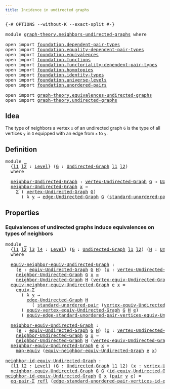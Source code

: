 ```yaml
---
title: Incidence in undirected graphs
---
```


<pre class="Agda"><a id="56" class="Symbol">{-#</a> <a id="60" class="Keyword">OPTIONS</a> <a id="68" class="Pragma">--without-K</a> <a id="80" class="Pragma">--exact-split</a> <a id="94" class="Symbol">#-}</a>

<a id="99" class="Keyword">module</a> <a id="106" href="graph-theory.neighbors-undirected-graphs.html" class="Module">graph-theory.neighbors-undirected-graphs</a> <a id="147" class="Keyword">where</a>

<a id="154" class="Keyword">open</a> <a id="159" class="Keyword">import</a> <a id="166" href="foundation.dependent-pair-types.html" class="Module">foundation.dependent-pair-types</a>
<a id="198" class="Keyword">open</a> <a id="203" class="Keyword">import</a> <a id="210" href="foundation.equality-dependent-pair-types.html" class="Module">foundation.equality-dependent-pair-types</a>
<a id="251" class="Keyword">open</a> <a id="256" class="Keyword">import</a> <a id="263" href="foundation.equivalences.html" class="Module">foundation.equivalences</a>
<a id="287" class="Keyword">open</a> <a id="292" class="Keyword">import</a> <a id="299" href="foundation.functions.html" class="Module">foundation.functions</a>
<a id="320" class="Keyword">open</a> <a id="325" class="Keyword">import</a> <a id="332" href="foundation.functoriality-dependent-pair-types.html" class="Module">foundation.functoriality-dependent-pair-types</a>
<a id="378" class="Keyword">open</a> <a id="383" class="Keyword">import</a> <a id="390" href="foundation.homotopies.html" class="Module">foundation.homotopies</a>
<a id="412" class="Keyword">open</a> <a id="417" class="Keyword">import</a> <a id="424" href="foundation.identity-types.html" class="Module">foundation.identity-types</a>
<a id="450" class="Keyword">open</a> <a id="455" class="Keyword">import</a> <a id="462" href="foundation.universe-levels.html" class="Module">foundation.universe-levels</a>
<a id="489" class="Keyword">open</a> <a id="494" class="Keyword">import</a> <a id="501" href="foundation.unordered-pairs.html" class="Module">foundation.unordered-pairs</a>

<a id="529" class="Keyword">open</a> <a id="534" class="Keyword">import</a> <a id="541" href="graph-theory.equivalences-undirected-graphs.html" class="Module">graph-theory.equivalences-undirected-graphs</a>
<a id="585" class="Keyword">open</a> <a id="590" class="Keyword">import</a> <a id="597" href="graph-theory.undirected-graphs.html" class="Module">graph-theory.undirected-graphs</a>
</pre>
## Idea

The type of neighbors a vertex `x` of an undirected graph `G` is the type of all vertices `y` in `G` equipped with an edge from `x` to `y`.

## Definition

<pre class="Agda"><a id="806" class="Keyword">module</a> <a id="813" href="graph-theory.neighbors-undirected-graphs.html#813" class="Module">_</a>
  <a id="817" class="Symbol">{</a><a id="818" href="graph-theory.neighbors-undirected-graphs.html#818" class="Bound">l1</a> <a id="821" href="graph-theory.neighbors-undirected-graphs.html#821" class="Bound">l2</a> <a id="824" class="Symbol">:</a> <a id="826" href="Agda.Primitive.html#597" class="Postulate">Level</a><a id="831" class="Symbol">}</a> <a id="833" class="Symbol">(</a><a id="834" href="graph-theory.neighbors-undirected-graphs.html#834" class="Bound">G</a> <a id="836" class="Symbol">:</a> <a id="838" href="graph-theory.undirected-graphs.html#1060" class="Function">Undirected-Graph</a> <a id="855" href="graph-theory.neighbors-undirected-graphs.html#818" class="Bound">l1</a> <a id="858" href="graph-theory.neighbors-undirected-graphs.html#821" class="Bound">l2</a><a id="860" class="Symbol">)</a>
  <a id="864" class="Keyword">where</a>

  <a id="873" href="graph-theory.neighbors-undirected-graphs.html#873" class="Function">neighbor-Undirected-Graph</a> <a id="899" class="Symbol">:</a> <a id="901" href="graph-theory.undirected-graphs.html#1256" class="Function">vertex-Undirected-Graph</a> <a id="925" href="graph-theory.neighbors-undirected-graphs.html#834" class="Bound">G</a> <a id="927" class="Symbol">→</a> <a id="929" href="foundation-core.universe-levels.html#235" class="Primitive">UU</a> <a id="932" class="Symbol">(</a><a id="933" href="graph-theory.neighbors-undirected-graphs.html#818" class="Bound">l1</a> <a id="936" href="Agda.Primitive.html#810" class="Primitive Operator">⊔</a> <a id="938" href="graph-theory.neighbors-undirected-graphs.html#821" class="Bound">l2</a><a id="940" class="Symbol">)</a>
  <a id="944" href="graph-theory.neighbors-undirected-graphs.html#873" class="Function">neighbor-Undirected-Graph</a> <a id="970" href="graph-theory.neighbors-undirected-graphs.html#970" class="Bound">x</a> <a id="972" class="Symbol">=</a>
    <a id="978" href="foundation-core.dependent-pair-types.html#515" class="Record">Σ</a> <a id="980" class="Symbol">(</a> <a id="982" href="graph-theory.undirected-graphs.html#1256" class="Function">vertex-Undirected-Graph</a> <a id="1006" href="graph-theory.neighbors-undirected-graphs.html#834" class="Bound">G</a><a id="1007" class="Symbol">)</a>
      <a id="1015" class="Symbol">(</a> <a id="1017" class="Symbol">λ</a> <a id="1019" href="graph-theory.neighbors-undirected-graphs.html#1019" class="Bound">y</a> <a id="1021" class="Symbol">→</a> <a id="1023" href="graph-theory.undirected-graphs.html#1926" class="Function">edge-Undirected-Graph</a> <a id="1045" href="graph-theory.neighbors-undirected-graphs.html#834" class="Bound">G</a> <a id="1047" class="Symbol">(</a><a id="1048" href="foundation.unordered-pairs.html#5113" class="Function">standard-unordered-pair</a> <a id="1072" href="graph-theory.neighbors-undirected-graphs.html#970" class="Bound">x</a> <a id="1074" href="graph-theory.neighbors-undirected-graphs.html#1019" class="Bound">y</a><a id="1075" class="Symbol">))</a>
</pre>
## Properties

### Equivalences of undirected graphs induce equivalences on types of neighbors

<pre class="Agda"><a id="1187" class="Keyword">module</a> <a id="1194" href="graph-theory.neighbors-undirected-graphs.html#1194" class="Module">_</a>
  <a id="1198" class="Symbol">{</a><a id="1199" href="graph-theory.neighbors-undirected-graphs.html#1199" class="Bound">l1</a> <a id="1202" href="graph-theory.neighbors-undirected-graphs.html#1202" class="Bound">l2</a> <a id="1205" href="graph-theory.neighbors-undirected-graphs.html#1205" class="Bound">l3</a> <a id="1208" href="graph-theory.neighbors-undirected-graphs.html#1208" class="Bound">l4</a> <a id="1211" class="Symbol">:</a> <a id="1213" href="Agda.Primitive.html#597" class="Postulate">Level</a><a id="1218" class="Symbol">}</a> <a id="1220" class="Symbol">(</a><a id="1221" href="graph-theory.neighbors-undirected-graphs.html#1221" class="Bound">G</a> <a id="1223" class="Symbol">:</a> <a id="1225" href="graph-theory.undirected-graphs.html#1060" class="Function">Undirected-Graph</a> <a id="1242" href="graph-theory.neighbors-undirected-graphs.html#1199" class="Bound">l1</a> <a id="1245" href="graph-theory.neighbors-undirected-graphs.html#1202" class="Bound">l2</a><a id="1247" class="Symbol">)</a> <a id="1249" class="Symbol">(</a><a id="1250" href="graph-theory.neighbors-undirected-graphs.html#1250" class="Bound">H</a> <a id="1252" class="Symbol">:</a> <a id="1254" href="graph-theory.undirected-graphs.html#1060" class="Function">Undirected-Graph</a> <a id="1271" href="graph-theory.neighbors-undirected-graphs.html#1205" class="Bound">l3</a> <a id="1274" href="graph-theory.neighbors-undirected-graphs.html#1208" class="Bound">l4</a><a id="1276" class="Symbol">)</a>
  <a id="1280" class="Keyword">where</a>

  <a id="1289" href="graph-theory.neighbors-undirected-graphs.html#1289" class="Function">equiv-neighbor-equiv-Undirected-Graph</a> <a id="1327" class="Symbol">:</a>
    <a id="1333" class="Symbol">(</a><a id="1334" href="graph-theory.neighbors-undirected-graphs.html#1334" class="Bound">e</a> <a id="1336" class="Symbol">:</a> <a id="1338" href="graph-theory.equivalences-undirected-graphs.html#2061" class="Function">equiv-Undirected-Graph</a> <a id="1361" href="graph-theory.neighbors-undirected-graphs.html#1221" class="Bound">G</a> <a id="1363" href="graph-theory.neighbors-undirected-graphs.html#1250" class="Bound">H</a><a id="1364" class="Symbol">)</a> <a id="1366" class="Symbol">(</a><a id="1367" href="graph-theory.neighbors-undirected-graphs.html#1367" class="Bound">x</a> <a id="1369" class="Symbol">:</a> <a id="1371" href="graph-theory.undirected-graphs.html#1256" class="Function">vertex-Undirected-Graph</a> <a id="1395" href="graph-theory.neighbors-undirected-graphs.html#1221" class="Bound">G</a><a id="1396" class="Symbol">)</a> <a id="1398" class="Symbol">→</a>
    <a id="1404" href="graph-theory.neighbors-undirected-graphs.html#873" class="Function">neighbor-Undirected-Graph</a> <a id="1430" href="graph-theory.neighbors-undirected-graphs.html#1221" class="Bound">G</a> <a id="1432" href="graph-theory.neighbors-undirected-graphs.html#1367" class="Bound">x</a> <a id="1434" href="foundation-core.equivalences.html#1621" class="Function Operator">≃</a>
    <a id="1440" href="graph-theory.neighbors-undirected-graphs.html#873" class="Function">neighbor-Undirected-Graph</a> <a id="1466" href="graph-theory.neighbors-undirected-graphs.html#1250" class="Bound">H</a> <a id="1468" class="Symbol">(</a><a id="1469" href="graph-theory.equivalences-undirected-graphs.html#2573" class="Function">vertex-equiv-Undirected-Graph</a> <a id="1499" href="graph-theory.neighbors-undirected-graphs.html#1221" class="Bound">G</a> <a id="1501" href="graph-theory.neighbors-undirected-graphs.html#1250" class="Bound">H</a> <a id="1503" href="graph-theory.neighbors-undirected-graphs.html#1334" class="Bound">e</a> <a id="1505" href="graph-theory.neighbors-undirected-graphs.html#1367" class="Bound">x</a><a id="1506" class="Symbol">)</a>
  <a id="1510" href="graph-theory.neighbors-undirected-graphs.html#1289" class="Function">equiv-neighbor-equiv-Undirected-Graph</a> <a id="1548" href="graph-theory.neighbors-undirected-graphs.html#1548" class="Bound">e</a> <a id="1550" href="graph-theory.neighbors-undirected-graphs.html#1550" class="Bound">x</a> <a id="1552" class="Symbol">=</a>
    <a id="1558" href="foundation-core.functoriality-dependent-pair-types.html#10884" class="Function">equiv-Σ</a>
      <a id="1572" class="Symbol">(</a> <a id="1574" class="Symbol">λ</a> <a id="1576" href="graph-theory.neighbors-undirected-graphs.html#1576" class="Bound">y</a> <a id="1578" class="Symbol">→</a>
        <a id="1588" href="graph-theory.undirected-graphs.html#1926" class="Function">edge-Undirected-Graph</a> <a id="1610" href="graph-theory.neighbors-undirected-graphs.html#1250" class="Bound">H</a>
          <a id="1622" class="Symbol">(</a> <a id="1624" href="foundation.unordered-pairs.html#5113" class="Function">standard-unordered-pair</a> <a id="1648" class="Symbol">(</a><a id="1649" href="graph-theory.equivalences-undirected-graphs.html#2573" class="Function">vertex-equiv-Undirected-Graph</a> <a id="1679" href="graph-theory.neighbors-undirected-graphs.html#1221" class="Bound">G</a> <a id="1681" href="graph-theory.neighbors-undirected-graphs.html#1250" class="Bound">H</a> <a id="1683" href="graph-theory.neighbors-undirected-graphs.html#1548" class="Bound">e</a> <a id="1685" href="graph-theory.neighbors-undirected-graphs.html#1550" class="Bound">x</a><a id="1686" class="Symbol">)</a> <a id="1688" href="graph-theory.neighbors-undirected-graphs.html#1576" class="Bound">y</a><a id="1689" class="Symbol">))</a>
      <a id="1698" class="Symbol">(</a> <a id="1700" href="graph-theory.equivalences-undirected-graphs.html#2397" class="Function">equiv-vertex-equiv-Undirected-Graph</a> <a id="1736" href="graph-theory.neighbors-undirected-graphs.html#1221" class="Bound">G</a> <a id="1738" href="graph-theory.neighbors-undirected-graphs.html#1250" class="Bound">H</a> <a id="1740" href="graph-theory.neighbors-undirected-graphs.html#1548" class="Bound">e</a><a id="1741" class="Symbol">)</a>
      <a id="1749" class="Symbol">(</a> <a id="1751" href="graph-theory.equivalences-undirected-graphs.html#4480" class="Function">equiv-edge-standard-unordered-pair-vertices-equiv-Undirected-Graph</a> <a id="1818" href="graph-theory.neighbors-undirected-graphs.html#1221" class="Bound">G</a> <a id="1820" href="graph-theory.neighbors-undirected-graphs.html#1250" class="Bound">H</a> <a id="1822" href="graph-theory.neighbors-undirected-graphs.html#1548" class="Bound">e</a> <a id="1824" href="graph-theory.neighbors-undirected-graphs.html#1550" class="Bound">x</a><a id="1825" class="Symbol">)</a>

  <a id="1830" href="graph-theory.neighbors-undirected-graphs.html#1830" class="Function">neighbor-equiv-Undirected-Graph</a> <a id="1862" class="Symbol">:</a>
    <a id="1868" class="Symbol">(</a><a id="1869" href="graph-theory.neighbors-undirected-graphs.html#1869" class="Bound">e</a> <a id="1871" class="Symbol">:</a> <a id="1873" href="graph-theory.equivalences-undirected-graphs.html#2061" class="Function">equiv-Undirected-Graph</a> <a id="1896" href="graph-theory.neighbors-undirected-graphs.html#1221" class="Bound">G</a> <a id="1898" href="graph-theory.neighbors-undirected-graphs.html#1250" class="Bound">H</a><a id="1899" class="Symbol">)</a> <a id="1901" class="Symbol">(</a><a id="1902" href="graph-theory.neighbors-undirected-graphs.html#1902" class="Bound">x</a> <a id="1904" class="Symbol">:</a> <a id="1906" href="graph-theory.undirected-graphs.html#1256" class="Function">vertex-Undirected-Graph</a> <a id="1930" href="graph-theory.neighbors-undirected-graphs.html#1221" class="Bound">G</a><a id="1931" class="Symbol">)</a> <a id="1933" class="Symbol">→</a>
    <a id="1939" href="graph-theory.neighbors-undirected-graphs.html#873" class="Function">neighbor-Undirected-Graph</a> <a id="1965" href="graph-theory.neighbors-undirected-graphs.html#1221" class="Bound">G</a> <a id="1967" href="graph-theory.neighbors-undirected-graphs.html#1902" class="Bound">x</a> <a id="1969" class="Symbol">→</a>
    <a id="1975" href="graph-theory.neighbors-undirected-graphs.html#873" class="Function">neighbor-Undirected-Graph</a> <a id="2001" href="graph-theory.neighbors-undirected-graphs.html#1250" class="Bound">H</a> <a id="2003" class="Symbol">(</a><a id="2004" href="graph-theory.equivalences-undirected-graphs.html#2573" class="Function">vertex-equiv-Undirected-Graph</a> <a id="2034" href="graph-theory.neighbors-undirected-graphs.html#1221" class="Bound">G</a> <a id="2036" href="graph-theory.neighbors-undirected-graphs.html#1250" class="Bound">H</a> <a id="2038" href="graph-theory.neighbors-undirected-graphs.html#1869" class="Bound">e</a> <a id="2040" href="graph-theory.neighbors-undirected-graphs.html#1902" class="Bound">x</a><a id="2041" class="Symbol">)</a>
  <a id="2045" href="graph-theory.neighbors-undirected-graphs.html#1830" class="Function">neighbor-equiv-Undirected-Graph</a> <a id="2077" href="graph-theory.neighbors-undirected-graphs.html#2077" class="Bound">e</a> <a id="2079" href="graph-theory.neighbors-undirected-graphs.html#2079" class="Bound">x</a> <a id="2081" class="Symbol">=</a>
    <a id="2087" href="foundation-core.equivalences.html#1821" class="Function">map-equiv</a> <a id="2097" class="Symbol">(</a><a id="2098" href="graph-theory.neighbors-undirected-graphs.html#1289" class="Function">equiv-neighbor-equiv-Undirected-Graph</a> <a id="2136" href="graph-theory.neighbors-undirected-graphs.html#2077" class="Bound">e</a> <a id="2138" href="graph-theory.neighbors-undirected-graphs.html#2079" class="Bound">x</a><a id="2139" class="Symbol">)</a>

<a id="neighbor-id-equiv-Undirected-Graph"></a><a id="2142" href="graph-theory.neighbors-undirected-graphs.html#2142" class="Function">neighbor-id-equiv-Undirected-Graph</a> <a id="2177" class="Symbol">:</a>
  <a id="2181" class="Symbol">{</a><a id="2182" href="graph-theory.neighbors-undirected-graphs.html#2182" class="Bound">l1</a> <a id="2185" href="graph-theory.neighbors-undirected-graphs.html#2185" class="Bound">l2</a> <a id="2188" class="Symbol">:</a> <a id="2190" href="Agda.Primitive.html#597" class="Postulate">Level</a><a id="2195" class="Symbol">}</a> <a id="2197" class="Symbol">(</a><a id="2198" href="graph-theory.neighbors-undirected-graphs.html#2198" class="Bound">G</a> <a id="2200" class="Symbol">:</a> <a id="2202" href="graph-theory.undirected-graphs.html#1060" class="Function">Undirected-Graph</a> <a id="2219" href="graph-theory.neighbors-undirected-graphs.html#2182" class="Bound">l1</a> <a id="2222" href="graph-theory.neighbors-undirected-graphs.html#2185" class="Bound">l2</a><a id="2224" class="Symbol">)</a> <a id="2226" class="Symbol">(</a><a id="2227" href="graph-theory.neighbors-undirected-graphs.html#2227" class="Bound">x</a> <a id="2229" class="Symbol">:</a> <a id="2231" href="graph-theory.undirected-graphs.html#1256" class="Function">vertex-Undirected-Graph</a> <a id="2255" href="graph-theory.neighbors-undirected-graphs.html#2198" class="Bound">G</a><a id="2256" class="Symbol">)</a> <a id="2258" class="Symbol">→</a>
  <a id="2262" href="graph-theory.neighbors-undirected-graphs.html#1830" class="Function">neighbor-equiv-Undirected-Graph</a> <a id="2294" href="graph-theory.neighbors-undirected-graphs.html#2198" class="Bound">G</a> <a id="2296" href="graph-theory.neighbors-undirected-graphs.html#2198" class="Bound">G</a> <a id="2298" class="Symbol">(</a><a id="2299" href="graph-theory.equivalences-undirected-graphs.html#5964" class="Function">id-equiv-Undirected-Graph</a> <a id="2325" href="graph-theory.neighbors-undirected-graphs.html#2198" class="Bound">G</a><a id="2326" class="Symbol">)</a> <a id="2328" href="graph-theory.neighbors-undirected-graphs.html#2227" class="Bound">x</a> <a id="2330" href="foundation-core.homotopies.html#1249" class="Function Operator">~</a> <a id="2332" href="foundation-core.functions.html#322" class="Function">id</a>
<a id="2335" href="graph-theory.neighbors-undirected-graphs.html#2142" class="Function">neighbor-id-equiv-Undirected-Graph</a> <a id="2370" href="graph-theory.neighbors-undirected-graphs.html#2370" class="Bound">G</a> <a id="2372" href="graph-theory.neighbors-undirected-graphs.html#2372" class="Bound">x</a> <a id="2374" class="Symbol">(</a><a id="2375" href="foundation-core.dependent-pair-types.html#588" class="InductiveConstructor">pair</a> <a id="2380" href="graph-theory.neighbors-undirected-graphs.html#2380" class="Bound">y</a> <a id="2382" href="graph-theory.neighbors-undirected-graphs.html#2382" class="Bound">e</a><a id="2383" class="Symbol">)</a> <a id="2385" class="Symbol">=</a>
  <a id="2389" href="foundation-core.equality-dependent-pair-types.html#1278" class="Function">eq-pair-Σ</a> <a id="2399" href="foundation-core.identity-types.html#1820" class="InductiveConstructor">refl</a> <a id="2404" class="Symbol">(</a><a id="2405" href="graph-theory.equivalences-undirected-graphs.html#6110" class="Function">edge-standard-unordered-pair-vertices-id-equiv-Undirected-Graph</a> <a id="2469" href="graph-theory.neighbors-undirected-graphs.html#2370" class="Bound">G</a> <a id="2471" href="graph-theory.neighbors-undirected-graphs.html#2372" class="Bound">x</a> <a id="2473" href="graph-theory.neighbors-undirected-graphs.html#2380" class="Bound">y</a> <a id="2475" href="graph-theory.neighbors-undirected-graphs.html#2382" class="Bound">e</a><a id="2476" class="Symbol">)</a>
</pre>